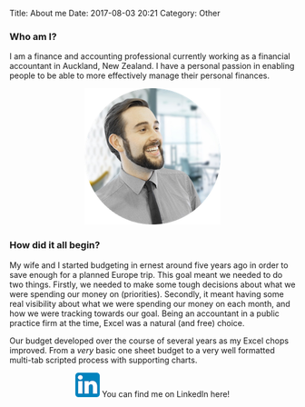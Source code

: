 Title: About me
Date: 2017-08-03 20:21
Category: Other


### Who am I?

I am a finance and accounting professional currently working as a financial accountant in Auckland, New Zealand. I have a personal passion in enabling people to be able to more effectively manage their personal finances.

<center>

![My headshot](images/marcus-about-faceshot.png)

</center>


### How did it all begin?

My wife and I started budgeting in ernest around five years ago in order to save enough for a planned Europe trip. This goal meant we needed to do two things. Firstly, we needed to make some tough decisions about what we were spending our money on (priorities). Secondly, it meant having some real visibility about what we were spending our money on each month, and how we were tracking towards our goal. Being an accountant in a public practice firm at the time, Excel was a natural (and free) choice.

Our budget developed over the course of several years as my Excel chops improved. From a *very* basic one sheet budget to a very well formatted multi-tab scripted process with supporting charts.

<center>

[![linkedin](images/li-icon.png)](https://www.linkedin.com/in/marcus-croucher-b08ba3102/) You can find me on LinkedIn here!

</center>
